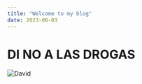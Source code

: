 ```yaml
---
title: "Welcome to my blog"
date: 2023-06-03
---
```


# DI NO A LAS DROGAS

![David]([https://octodex.github.com/images/yaktocat.png](https://img1.ak.crunchyroll.com/i/spire1/66df1b8b9d083e18fe9cd778cf18aaa71676392893_main.jpg))
